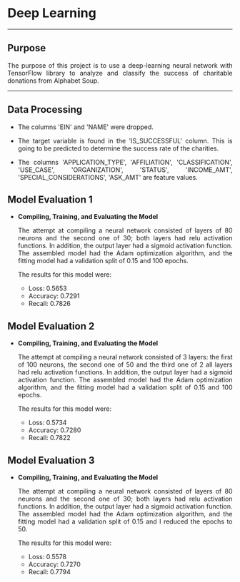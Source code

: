 # Deep Learning
<hr>

## Purpose
<p align = 'justify'>The purpose of this project is to use a deep-learning neural network with TensorFlow library to analyze and classify the success of charitable donations from Alphabet Soup.</p>
<hr>

## Data Processing
<ul>
  <li>The columns 'EIN' and 'NAME' were dropped.</li>
  <li><p align = 'justify'>The target variable is found in the 'IS_SUCCESSFUL' column. This is going to be predicted to determine the success rate of the charities.</p></li>
  <li><p align = 'justify'>The columns 'APPLICATION_TYPE', 'AFFILIATION', 'CLASSIFICATION', 'USE_CASE', 'ORGANIZATION', 'STATUS', 'INCOME_AMT', 'SPECIAL_CONSIDERATIONS', 'ASK_AMT' are feature values.</p></li>
</ul>

## Model Evaluation 1
<ul>
  <li><strong>Compiling, Training, and Evaluating the Model</strong></li>
  <p align = 'justify'>The attempt at compiling a neural network consisted of layers of 80 neurons and the second one of 30; both layers had relu activation functions. In addition, the output layer had a sigmoid activation function. The assembled model had the Adam optimization algorithm, and the fitting model had a validation split of 0.15 and 100 epochs.</p>
The results for this model were:
<ul>
<li>Loss: 0.5653</li>
<li>Accuracy: 0.7291</li>
<li>Recall: 0.7826</li>
</ul> </ul>

## Model Evaluation 2
<ul>
  <li><strong>Compiling, Training, and Evaluating the Model</strong></li>
  <p align = 'justify'>The attempt at compiling a neural network consisted of 3 layers: the first of 100 neurons, the second one of 50 and the third one of 2 all layers had relu activation functions. In addition, the output layer had a sigmoid activation function. The assembled model had the Adam optimization algorithm, and the fitting  model had a validation split of 0.15 and 100 epochs.</p>
      
  The results for this model were:
<ul>
<li>Loss: 0.5734</li>
<li>Accuracy: 0.7280</li>
<li>Recall: 0.7822</li>
</ul></ul>

## Model Evaluation 3
<ul>
  <li><strong>Compiling, Training, and Evaluating the Model</strong></li>
  <p align = 'justify'>The attempt at compiling a neural network consisted of layers of 80 neurons and the second one of 30; both layers had relu activation functions. In addition, the output layer had a sigmoid activation function. The assembled model had the Adam optimization algorithm, and the fitting model had a validation split of 0.15 and I reduced the epochs to 50.</p>
  The results for this model were:
<ul>
<li>Loss: 0.5578</li>
<li>Accuracy: 0.7270</li>
<li>Recall: 0.7794</li>
</ul></ul>
  

  
